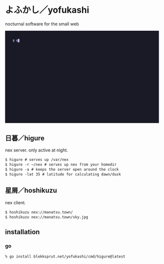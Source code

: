 # よふかし／yofukashi

nocturnal software for the small web

![yofukashi in action (gif)](yofukashi.gif)

## 日暮／higure

nex server. only active at night.

```
$ higure # serves up /var/nex
$ higure -r ~/nex # serves up nex from your homedir
$ higure -a # keeps the server open around the clock
$ higure -lat 35 # latitude for calculating dawn/dusk
```

## 星屑／hoshikuzu

nex client.

```
$ hoshikuzu nex://manatsu.town/
$ hoshikuzu nex://manatsu.town/sky.jpg
```

## installation

### go

```
% go install blekksprut.net/yofukashi/cmd/higure@latest
```


